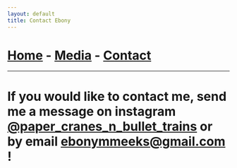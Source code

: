 ```yaml
---
layout: default
title: Contact Ebony
---
```

# [Home](/) - [Media](/media.md) - [Contact](/contact.md)
---
# If you would like to contact me, send me a message on instagram [@paper_cranes_n_bullet_trains](https://www.instagram.com/paper_cranes_n_bullet_trains/) or by email ebonymmeeks@gmail.com !
<style>
  h1 {
    max-width: 100%
  }
</style>
